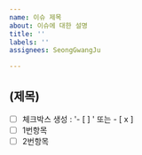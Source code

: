 ```yaml
---
name: 이슈 제목
about: 이슈에 대한 설명
title: ''
labels: ''
assignees: SeongGwangJu

---
```


## (제목)
- [ ] 체크박스 생성 : '- [ ] ' 또는 - [ x ]
- [ ] 1번항목
- [ ] 2번항목
